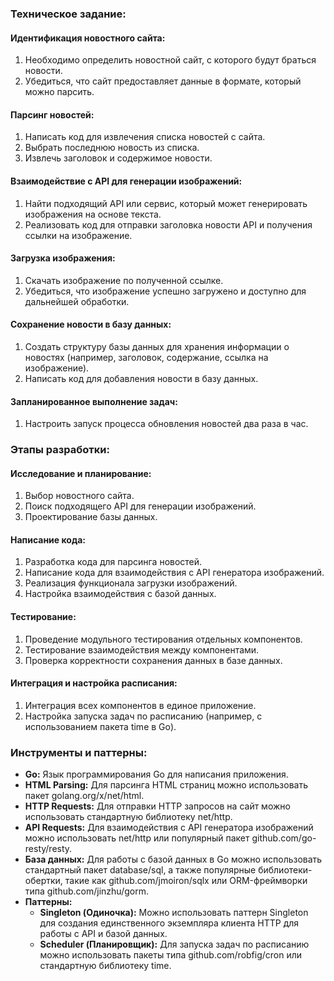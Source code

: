 ### Техническое задание:

#### Идентификация новостного сайта:

1. Необходимо определить новостной сайт, с которого будут браться новости.
2. Убедиться, что сайт предоставляет данные в формате, который можно парсить.

#### Парсинг новостей:

1. Написать код для извлечения списка новостей с сайта.
2. Выбрать последнюю новость из списка.
3. Извлечь заголовок и содержимое новости.

#### Взаимодействие с API для генерации изображений:

1. Найти подходящий API или сервис, который может генерировать изображения на основе текста.
2. Реализовать код для отправки заголовка новости API и получения ссылки на изображение.

#### Загрузка изображения:

1. Скачать изображение по полученной ссылке.
2. Убедиться, что изображение успешно загружено и доступно для дальнейшей обработки.

#### Сохранение новости в базу данных:

1. Создать структуру базы данных для хранения информации о новостях (например, заголовок, содержание, ссылка на изображение).
2. Написать код для добавления новости в базу данных.

#### Запланированное выполнение задач:

1. Настроить запуск процесса обновления новостей два раза в час.

### Этапы разработки:

#### Исследование и планирование:

1. Выбор новостного сайта.
2. Поиск подходящего API для генерации изображений.
3. Проектирование базы данных.

#### Написание кода:

1. Разработка кода для парсинга новостей.
2. Написание кода для взаимодействия с API генератора изображений.
3. Реализация функционала загрузки изображений.
4. Настройка взаимодействия с базой данных.

#### Тестирование:

1. Проведение модульного тестирования отдельных компонентов.
2. Тестирование взаимодействия между компонентами.
3. Проверка корректности сохранения данных в базе данных.

#### Интеграция и настройка расписания:

1. Интеграция всех компонентов в единое приложение.
2. Настройка запуска задач по расписанию (например, с использованием пакета time в Go).

### Инструменты и паттерны:

- **Go:** Язык программирования Go для написания приложения.
- **HTML Parsing:** Для парсинга HTML страниц можно использовать пакет golang.org/x/net/html.
- **HTTP Requests:** Для отправки HTTP запросов на сайт можно использовать стандартную библиотеку net/http.
- **API Requests:** Для взаимодействия с API генератора изображений можно использовать net/http или популярный пакет github.com/go-resty/resty.
- **База данных:** Для работы с базой данных в Go можно использовать стандартный пакет database/sql, а также популярные библиотеки-обертки, такие как github.com/jmoiron/sqlx или ORM-фреймворки типа github.com/jinzhu/gorm.
- **Паттерны:**
  - **Singleton (Одиночка):** Можно использовать паттерн Singleton для создания единственного экземпляра клиента HTTP для работы с API и базой данных.
  - **Scheduler (Планировщик):** Для запуска задач по расписанию можно использовать пакеты типа github.com/robfig/cron или стандартную библиотеку time.
